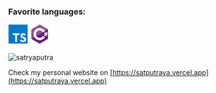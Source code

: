 <h3 align="left">Favorite languages:</h3>
<p align="left">
<img src="https://raw.githubusercontent.com/devicons/devicon/master/icons/typescript/typescript-original.svg" alt="typescript" width="40" height="40"/>
<img src="https://raw.githubusercontent.com/devicons/devicon/master/icons/csharp/csharp-original.svg" alt="csharp" width="40" height="40"/>
</p>
<img align="center" src="https://github-readme-stats.vercel.app/api/top-langs/?username=satryaputra&size_weight=0.5&count_weight=0.5&hide=javascript,html,css,scss&layout=compact&langs_count=4&locale=en" alt="satryaputra" />

Check my personal website on [https://satputraya.vercel.app](https://satputraya.vercel.app)
